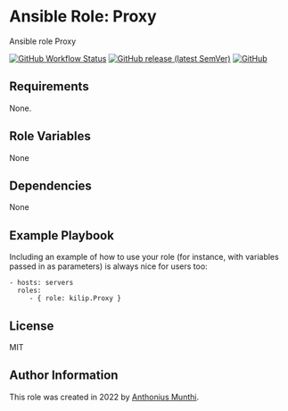 Ansible Role: Proxy
=========

Ansible role Proxy

[![GitHub Workflow Status](https://img.shields.io/github/workflow/status/kilip/ansible-role-proxy/CI?style=flat-square)](https://github.com/kilip/ansible-role-proxy/actions/workflows/ci.yml)
[![GitHub release (latest SemVer)](https://img.shields.io/github/v/release/kilip/ansible-role-workstation?style=flat-square)](https://github.com/kilip/ansible-role-proxy/releases)
[![GitHub](https://img.shields.io/github/license/kilip/ansible-role-proxy?style=flat-square)](https://github.com/kilip/ansible-role-proxy/blob/main/LICENSE)

Requirements
------------

None.

Role Variables
--------------

None

Dependencies
------------

None

Example Playbook
----------------

Including an example of how to use your role (for instance, with variables passed in as parameters) is always nice for users too:

    - hosts: servers
      roles:
         - { role: kilip.Proxy }

License
-------

MIT

Author Information
------------------

This role was created in 2022 by [Anthonius Munthi](https://itstoni.com).
